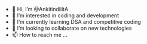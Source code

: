 - 👋 Hi, I’m @AnkitindiiitA
- 👀 I’m interested in coding and development
- 🌱 I’m currently learning DSA and competitive coding
- 💞️ I’m looking to collaborate on new technologies
- 📫 How to reach me ...

<!---
AnkitindiiitA/AnkitindiiitA is a ✨ special ✨ repository because its `README.md` (this file) appears on your GitHub profile.
You can click the Preview link to take a look at your changes.
--->
